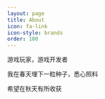 ```yaml
---
layout: page
title: About
icon: fa-link
icon-style: brands
order: 100
---
```


游戏玩家，游戏开发者

我在春天埋下一粒种子，悉心照料

希望在秋天有所收获